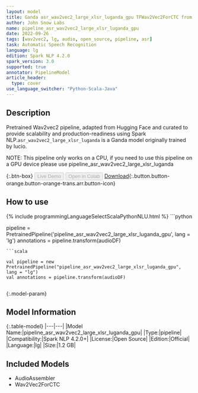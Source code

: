 ```yaml
---
layout: model
title: Ganda asr_wav2vec2_large_xlsr_luganda_gpu TFWav2Vec2ForCTC from lucio
author: John Snow Labs
name: pipeline_asr_wav2vec2_large_xlsr_luganda_gpu
date: 2022-09-26
tags: [wav2vec2, lg, audio, open_source, pipeline, asr]
task: Automatic Speech Recognition
language: lg
edition: Spark NLP 4.2.0
spark_version: 3.0
supported: true
annotator: PipelineModel
article_header:
  type: cover
use_language_switcher: "Python-Scala-Java"
---
```


## Description

Pretrained Wav2vec2  pipeline, adapted from Hugging Face and curated to provide scalability and production-readiness using Spark NLP.`asr_wav2vec2_large_xlsr_luganda` is a Ganda model originally trained by lucio.

NOTE: This pipeline only works on a CPU, if you need to use this pipeline on a GPU device please use pipeline_asr_wav2vec2_large_xlsr_luganda

{:.btn-box}
<button class="button button-orange" disabled>Live Demo</button>
<button class="button button-orange" disabled>Open in Colab</button>
[Download](https://s3.amazonaws.com/auxdata.johnsnowlabs.com/public/models/pipeline_asr_wav2vec2_large_xlsr_luganda_gpu_lg_4.2.0_3.0_1664186202450.zip){:.button.button-orange.button-orange-trans.arr.button-icon}

## How to use



<div class="tabs-box" markdown="1">
{% include programmingLanguageSelectScalaPythonNLU.html %}
```python

pipeline = PretrainedPipeline('pipeline_asr_wav2vec2_large_xlsr_luganda_gpu', lang = 'lg')
annotations =  pipeline.transform(audioDF)
    
```
```scala

val pipeline = new PretrainedPipeline("pipeline_asr_wav2vec2_large_xlsr_luganda_gpu", lang = "lg")
val annotations = pipeline.transform(audioDF)
    
```
</div>

{:.model-param}
## Model Information

{:.table-model}
|---|---|
|Model Name:|pipeline_asr_wav2vec2_large_xlsr_luganda_gpu|
|Type:|pipeline|
|Compatibility:|Spark NLP 4.2.0+|
|License:|Open Source|
|Edition:|Official|
|Language:|lg|
|Size:|1.2 GB|

## Included Models

- AudioAssembler
- Wav2Vec2ForCTC
